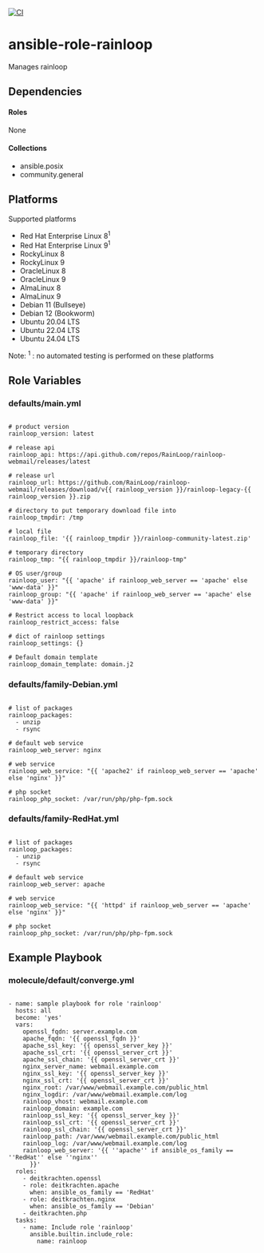 [![CI](https://github.com/de-it-krachten/ansible-role-rainloop/workflows/CI/badge.svg?event=push)](https://github.com/de-it-krachten/ansible-role-rainloop/actions?query=workflow%3ACI)


# ansible-role-rainloop

Manages rainloop



## Dependencies

#### Roles
None

#### Collections
- ansible.posix
- community.general

## Platforms

Supported platforms

- Red Hat Enterprise Linux 8<sup>1</sup>
- Red Hat Enterprise Linux 9<sup>1</sup>
- RockyLinux 8
- RockyLinux 9
- OracleLinux 8
- OracleLinux 9
- AlmaLinux 8
- AlmaLinux 9
- Debian 11 (Bullseye)
- Debian 12 (Bookworm)
- Ubuntu 20.04 LTS
- Ubuntu 22.04 LTS
- Ubuntu 24.04 LTS

Note:
<sup>1</sup> : no automated testing is performed on these platforms

## Role Variables
### defaults/main.yml
<pre><code>
# product version
rainloop_version: latest

# release api
rainloop_api: https://api.github.com/repos/RainLoop/rainloop-webmail/releases/latest

# release url
rainloop_url: https://github.com/RainLoop/rainloop-webmail/releases/download/v{{ rainloop_version }}/rainloop-legacy-{{ rainloop_version }}.zip

# directory to put temporary download file into
rainloop_tmpdir: /tmp

# local file
rainloop_file: '{{ rainloop_tmpdir }}/rainloop-community-latest.zip'

# temporary directory
rainloop_tmp: "{{ rainloop_tmpdir }}/rainloop-tmp"

# OS user/group
rainloop_user: "{{ 'apache' if rainloop_web_server == 'apache' else 'www-data' }}"
rainloop_group: "{{ 'apache' if rainloop_web_server == 'apache' else 'www-data' }}"

# Restrict access to local loopback
rainloop_restrict_access: false

# dict of rainloop settings
rainloop_settings: {}

# Default domain template
rainloop_domain_template: domain.j2
</pre></code>

### defaults/family-Debian.yml
<pre><code>
# list of packages
rainloop_packages:
  - unzip
  - rsync

# default web service
rainloop_web_server: nginx

# web service
rainloop_web_service: "{{ 'apache2' if rainloop_web_server == 'apache' else 'nginx' }}"

# php socket
rainloop_php_socket: /var/run/php/php-fpm.sock
</pre></code>

### defaults/family-RedHat.yml
<pre><code>
# list of packages
rainloop_packages:
  - unzip
  - rsync

# default web service
rainloop_web_server: apache

# web service
rainloop_web_service: "{{ 'httpd' if rainloop_web_server == 'apache' else 'nginx' }}"

# php socket
rainloop_php_socket: /var/run/php/php-fpm.sock
</pre></code>




## Example Playbook
### molecule/default/converge.yml
<pre><code>
- name: sample playbook for role 'rainloop'
  hosts: all
  become: 'yes'
  vars:
    openssl_fqdn: server.example.com
    apache_fqdn: '{{ openssl_fqdn }}'
    apache_ssl_key: '{{ openssl_server_key }}'
    apache_ssl_crt: '{{ openssl_server_crt }}'
    apache_ssl_chain: '{{ openssl_server_crt }}'
    nginx_server_name: webmail.example.com
    nginx_ssl_key: '{{ openssl_server_key }}'
    nginx_ssl_crt: '{{ openssl_server_crt }}'
    nginx_root: /var/www/webmail.example.com/public_html
    nginx_logdir: /var/www/webmail.example.com/log
    rainloop_vhost: webmail.example.com
    rainloop_domain: example.com
    rainloop_ssl_key: '{{ openssl_server_key }}'
    rainloop_ssl_crt: '{{ openssl_server_crt }}'
    rainloop_ssl_chain: '{{ openssl_server_crt }}'
    rainloop_path: /var/www/webmail.example.com/public_html
    rainloop_log: /var/www/webmail.example.com/log
    rainloop_web_server: '{{ ''apache'' if ansible_os_family == ''RedHat'' else ''nginx''
      }}'
  roles:
    - deitkrachten.openssl
    - role: deitkrachten.apache
      when: ansible_os_family == 'RedHat'
    - role: deitkrachten.nginx
      when: ansible_os_family == 'Debian'
    - deitkrachten.php
  tasks:
    - name: Include role 'rainloop'
      ansible.builtin.include_role:
        name: rainloop
</pre></code>
